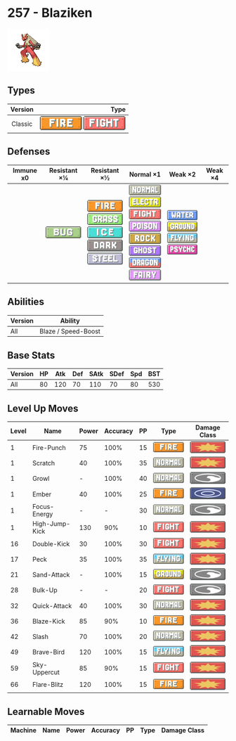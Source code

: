 # 257 - Blaziken

![blaziken](../img/pokemon/257.png)

## Types

| Version | Type                                                                  |
| :-----: | --------------------------------------------------------------------: |
| Classic | ![fire](../img/types/fire.png) ![fighting](../img/types/fighting.png) |

## Defenses

| Immune x0 | Resistant ×¼                 | Resistant ×½                                                                                                                                                                 | Normal ×1                                                                                                                                                                                                                                                                                                           | Weak ×2                                                                                                                                                 | Weak ×4 |
| --------- | ---------------------------- | ---------------------------------------------------------------------------------------------------------------------------------------------------------------------------- | ------------------------------------------------------------------------------------------------------------------------------------------------------------------------------------------------------------------------------------------------------------------------------------------------------------------- | ------------------------------------------------------------------------------------------------------------------------------------------------------- | ------- |
|           | ![bug](../img/types/bug.png) | ![fire](../img/types/fire.png)<br/>![grass](../img/types/grass.png)<br/>![ice](../img/types/ice.png)<br/>![dark](../img/types/dark.png)<br/>![steel](../img/types/steel.png) | ![normal](../img/types/normal.png)<br/>![electric](../img/types/electric.png)<br/>![fighting](../img/types/fighting.png)<br/>![poison](../img/types/poison.png)<br/>![rock](../img/types/rock.png)<br/>![ghost](../img/types/ghost.png)<br/>![dragon](../img/types/dragon.png)<br/>![fairy](../img/types/fairy.png) | ![water](../img/types/water.png)<br/>![ground](../img/types/ground.png)<br/>![flying](../img/types/flying.png)<br/>![psychic](../img/types/psychic.png) |         |

## Abilities

| Version | Ability             |
| ------- | ------------------- |
| All     | Blaze / Speed-Boost |

## Base Stats

| Version | HP | Atk | Def | SAtk | SDef | Spd | BST |
| ------- | -- | --- | --- | ---- | ---- | --- | --- |
| All     | 80 | 120 | 70  | 110  | 70   | 80  | 530 |

## Level Up Moves

| Level | Name           | Power | Accuracy | PP | Type                                   | Damage Class                           |
| ----- | -------------- | ----- | -------- | -- | -------------------------------------- | -------------------------------------- |
| 1     | Fire-Punch     | 75    | 100%     | 15 | ![fire](../img/types/fire.png)         | ![physical](../img/types/physical.png) |
| 1     | Scratch        | 40    | 100%     | 35 | ![normal](../img/types/normal.png)     | ![physical](../img/types/physical.png) |
| 1     | Growl          | -     | 100%     | 40 | ![normal](../img/types/normal.png)     | ![status](../img/types/status.png)     |
| 1     | Ember          | 40    | 100%     | 25 | ![fire](../img/types/fire.png)         | ![special](../img/types/special.png)   |
| 1     | Focus-Energy   | -     | -        | 30 | ![normal](../img/types/normal.png)     | ![status](../img/types/status.png)     |
| 1     | High-Jump-Kick | 130   | 90%      | 10 | ![fighting](../img/types/fighting.png) | ![physical](../img/types/physical.png) |
| 16    | Double-Kick    | 30    | 100%     | 30 | ![fighting](../img/types/fighting.png) | ![physical](../img/types/physical.png) |
| 17    | Peck           | 35    | 100%     | 35 | ![flying](../img/types/flying.png)     | ![physical](../img/types/physical.png) |
| 21    | Sand-Attack    | -     | 100%     | 15 | ![ground](../img/types/ground.png)     | ![status](../img/types/status.png)     |
| 28    | Bulk-Up        | -     | -        | 20 | ![fighting](../img/types/fighting.png) | ![status](../img/types/status.png)     |
| 32    | Quick-Attack   | 40    | 100%     | 30 | ![normal](../img/types/normal.png)     | ![physical](../img/types/physical.png) |
| 36    | Blaze-Kick     | 85    | 90%      | 10 | ![fire](../img/types/fire.png)         | ![physical](../img/types/physical.png) |
| 42    | Slash          | 70    | 100%     | 20 | ![normal](../img/types/normal.png)     | ![physical](../img/types/physical.png) |
| 49    | Brave-Bird     | 120   | 100%     | 15 | ![flying](../img/types/flying.png)     | ![physical](../img/types/physical.png) |
| 59    | Sky-Uppercut   | 85    | 90%      | 15 | ![fighting](../img/types/fighting.png) | ![physical](../img/types/physical.png) |
| 66    | Flare-Blitz    | 120   | 100%     | 15 | ![fire](../img/types/fire.png)         | ![physical](../img/types/physical.png) |

## Learnable Moves

| Machine | Name | Power | Accuracy | PP | Type | Damage Class |
| ------- | ---- | ----- | -------- | -- | ---- | ------------ |